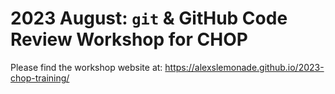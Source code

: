 # 2023 August: `git` & GitHub Code Review Workshop for CHOP

Please find the workshop website at: https://alexslemonade.github.io/2023-chop-training/